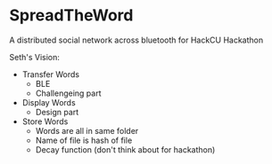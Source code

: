 # SpreadTheWord
A distributed social network across bluetooth for HackCU Hackathon

Seth's Vision:
- Transfer Words
    - BLE 
    - Challengeing part
- Display Words
    - Design part
- Store Words
    - Words are all in same folder
    - Name of file is hash of file
    - Decay function (don't think about for hackathon)
